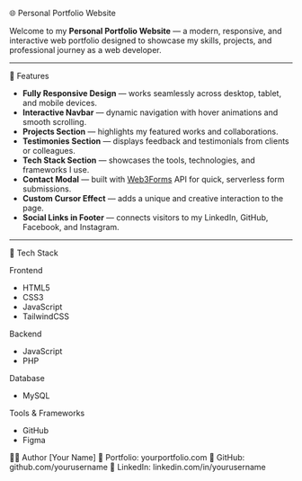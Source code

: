 🌐 Personal Portfolio Website

Welcome to my **Personal Portfolio Website** — a modern, responsive, and interactive web portfolio designed to showcase my skills, projects, and professional journey as a web developer.

---

🚀 Features

- **Fully Responsive Design** — works seamlessly across desktop, tablet, and mobile devices.  
- **Interactive Navbar** — dynamic navigation with hover animations and smooth scrolling.  
- **Projects Section** — highlights my featured works and collaborations.  
- **Testimonies Section** — displays feedback and testimonials from clients or colleagues.  
- **Tech Stack Section** — showcases the tools, technologies, and frameworks I use.  
- **Contact Modal** — built with [Web3Forms](https://web3forms.com/) API for quick, serverless form submissions.  
- **Custom Cursor Effect** — adds a unique and creative interaction to the page.  
- **Social Links in Footer** — connects visitors to my LinkedIn, GitHub, Facebook, and Instagram.

---

🧩 Tech Stack

Frontend
- HTML5  
- CSS3  
- JavaScript  
- TailwindCSS  

Backend
- JavaScript  
- PHP  

Database
- MySQL  

Tools & Frameworks
- GitHub  
- Figma  

👨‍💻 Author
[Your Name]
💼 Portfolio: yourportfolio.com
🐙 GitHub: github.com/yourusername
💬 LinkedIn: linkedin.com/in/yourusername
